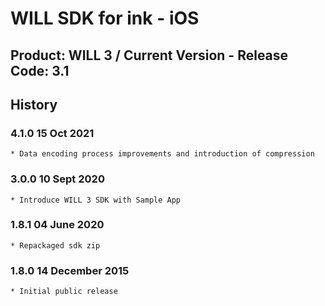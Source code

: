 # WILL SDK for ink - iOS

## Product: WILL 3 / Current Version - Release Code: 3.1

## History

### 4.1.0   15 Oct 2021
    * Data encoding process improvements and introduction of compression

### 3.0.0   10 Sept 2020
    * Introduce WILL 3 SDK with Sample App

### 1.8.1   04 June 2020
    * Repackaged sdk zip

### 1.8.0   14 December 2015
    * Initial public release

    
